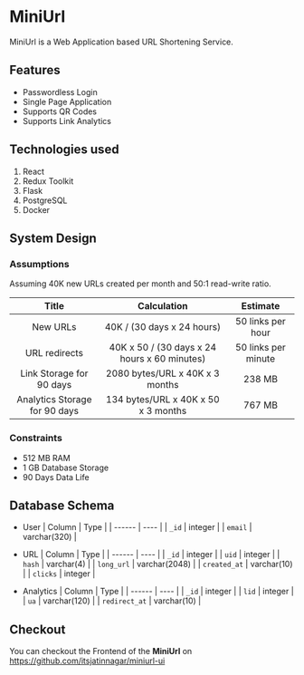 # MiniUrl

MiniUrl is a Web Application based URL Shortening Service.

## Features

- Passwordless Login
- Single Page Application
- Supports QR Codes
- Supports Link Analytics

## Technologies used

1. React
1. Redux Toolkit
1. Flask
1. PostgreSQL
1. Docker

## System Design

### Assumptions

Assuming 40K new URLs created per month and 50:1 read-write ratio.

|             Title             |                 Calculation                  |      Estimate       |
| :---------------------------: | :------------------------------------------: | :-----------------: |
|           New URLs            |          40K / (30 days x 24 hours)          |  50 links per hour  |
|         URL redirects         | 40K x 50 / (30 days x 24 hours x 60 minutes) | 50 links per minute |
|   Link Storage for 90 days    |       2080 bytes/URL x 40K x 3 months        |       238 MB        |
| Analytics Storage for 90 days |     134 bytes/URL x 40K x 50 x 3 months      |       767 MB        |

### Constraints

- 512 MB RAM
- 1 GB Database Storage
- 90 Days Data Life

## Database Schema

- User
  | Column | Type |
  | ------ | ---- |
  | `_id` | integer |
  | `email` | varchar(320) |

- URL
  | Column | Type |
  | ------ | ---- |
  | `_id` | integer |
  | `uid` | integer |
  | `hash` | varchar(4) |
  | `long_url` | varchar(2048) |
  | `created_at` | varchar(10) |
  | `clicks` | integer |

- Analytics
  | Column | Type |
  | ------ | ---- |
  | `_id` | integer |
  | `lid` | integer |
  | `ua` | varchar(120) |
  | `redirect_at` | varchar(10) |

## Checkout

You can checkout the Frontend of the **MiniUrl** on https://github.com/itsjatinnagar/miniurl-ui
